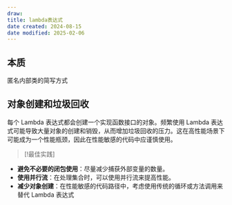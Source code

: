 ```yaml
---
draw:
title: lambda表达式
date created: 2024-08-15
date modified: 2025-02-06
---
```


## 本质

匿名内部类的简写方式

## 对象创建和垃圾回收

每个 Lambda 表达式都会创建一个实现函数接口的对象。频繁使用 Lambda 表达式可能导致大量对象的创建和销毁，从而增加垃圾回收的压力。这在高性能场景下可能成为一个性能瓶颈，因此在性能敏感的代码中应谨慎使用。

> [!最佳实践]

- **避免不必要的闭包使用**：尽量减少捕获外部变量的数量。
- **使用并行流**：在处理集合时，可以使用并行流来提高性能。
- **减少对象创建**：在性能敏感的代码路径中，考虑使用传统的循环或方法调用来替代 Lambda 表达式
